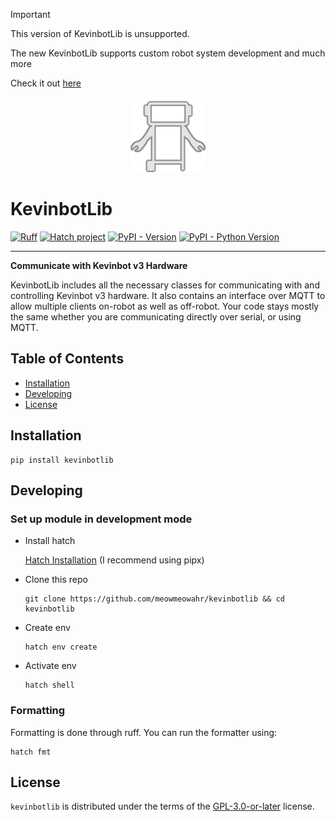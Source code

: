 > [!IMPORTANT]  
> This version of KevinbotLib is unsupported.
> 
> The new KevinbotLib supports custom robot system development and much more
>
> Check it out [here](https://github.com/meowmeowahr/kevinbotlib)

<p align="center">
  <img src="https://raw.githubusercontent.com/meowmeowahr/kevinbotlib/refs/heads/v0.x/docs/media/icon.svg" alt="Kevinbot v3 logo" width=120/>
</p>

# KevinbotLib

[![Ruff](https://img.shields.io/endpoint?url=https://raw.githubusercontent.com/astral-sh/ruff/main/assets/badge/v2.json)](https://github.com/astral-sh/ruff)
[![Hatch project](https://img.shields.io/badge/%F0%9F%A5%9A-Hatch-4051b5.svg)](https://github.com/pypa/hatch)
[![PyPI - Version](https://img.shields.io/pypi/v/kevinbotlib.svg)](https://pypi.org/project/kevinbotlib)
[![PyPI - Python Version](https://img.shields.io/pypi/pyversions/kevinbotlib.svg)](https://pypi.org/project/kevinbotlib)

-----

**Communicate with Kevinbot v3 Hardware**

KevinbotLib includes all the necessary classes for communicating with and controlling Kevinbot v3 hardware. It also contains an interface over MQTT to allow multiple clients on-robot as well as off-robot. Your code stays mostly the same whether you are communicating directly over serial, or using MQTT.

## Table of Contents

- [Installation](#installation)
- [Developing](#developing)
- [License](#license)

## Installation

```console
pip install kevinbotlib
```

## Developing

### Set up module in development mode

* Install hatch
  
  [Hatch Installation](https://hatch.pypa.io/1.12/install/) (I recommend using pipx)
* Clone this repo

  ```console
  git clone https://github.com/meowmeowahr/kevinbotlib && cd kevinbotlib
  ```
* Create env
  ```console
  hatch env create
  ```
* Activate env

  ```console
  hatch shell
  ```

### Formatting

Formatting is done through ruff. You can run the formatter using:

```console
hatch fmt
```

## License

`kevinbotlib` is distributed under the terms of the [GPL-3.0-or-later](https://spdx.org/licenses/GPL-3.0-or-later.html) license.

